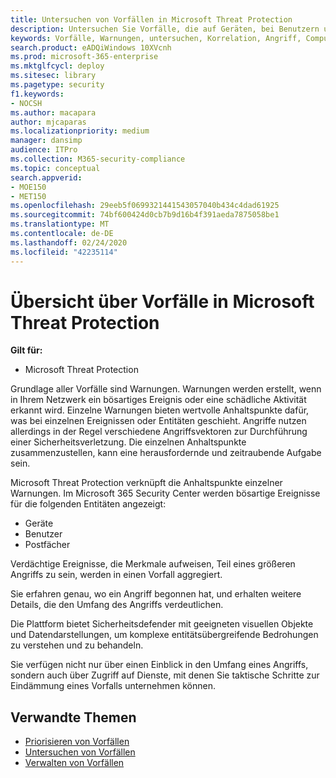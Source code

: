```yaml
---
title: Untersuchen von Vorfällen in Microsoft Threat Protection
description: Untersuchen Sie Vorfälle, die auf Geräten, bei Benutzern und in Postfächern auftreten.
keywords: Vorfälle, Warnungen, untersuchen, Korrelation, Angriff, Computer, Geräte, Benutzer, Identitäten, Identität, Postfach, E-Mail, 365, Microsoft, m365
search.product: eADQiWindows 10XVcnh
ms.prod: microsoft-365-enterprise
ms.mktglfcycl: deploy
ms.sitesec: library
ms.pagetype: security
f1.keywords:
- NOCSH
ms.author: macapara
author: mjcaparas
ms.localizationpriority: medium
manager: dansimp
audience: ITPro
ms.collection: M365-security-compliance
ms.topic: conceptual
search.appverid:
- MOE150
- MET150
ms.openlocfilehash: 29eeb5f0699321441543057040b434c4dad61925
ms.sourcegitcommit: 74bf600424d0cb7b9d16b4f391aeda7875058be1
ms.translationtype: MT
ms.contentlocale: de-DE
ms.lasthandoff: 02/24/2020
ms.locfileid: "42235114"
---
```

# <a name="incidents-overview-in-microsoft-threat-protection"></a>Übersicht über Vorfälle in Microsoft Threat Protection

**Gilt für:**
- Microsoft Threat Protection



Grundlage aller Vorfälle sind Warnungen. Warnungen werden erstellt, wenn in Ihrem Netzwerk ein bösartiges Ereignis oder eine schädliche Aktivität erkannt wird. Einzelne Warnungen bieten wertvolle Anhaltspunkte dafür, was bei einzelnen Ereignissen oder Entitäten geschieht. Angriffe nutzen allerdings in der Regel verschiedene Angriffsvektoren zur Durchführung einer Sicherheitsverletzung. Die einzelnen Anhaltspunkte zusammenzustellen, kann eine herausfordernde und zeitraubende Aufgabe sein. 

Microsoft Threat Protection verknüpft die Anhaltspunkte einzelner Warnungen. Im Microsoft 365 Security Center werden bösartige Ereignisse für die folgenden Entitäten angezeigt:
- Geräte
- Benutzer
- Postfächer

Verdächtige Ereignisse, die Merkmale aufweisen, Teil eines größeren Angriffs zu sein, werden in einen Vorfall aggregiert. 

Sie erfahren genau, wo ein Angriff begonnen hat, und erhalten weitere Details, die den Umfang des Angriffs verdeutlichen.

Die Plattform bietet Sicherheitsdefender mit geeigneten visuellen Objekte und Datendarstellungen, um komplexe entitätsübergreifende Bedrohungen zu verstehen und zu behandeln. 

Sie verfügen nicht nur über einen Einblick in den Umfang eines Angriffs, sondern auch über Zugriff auf Dienste, mit denen Sie taktische Schritte zur Eindämmung eines Vorfalls unternehmen können.


## <a name="related-topics"></a>Verwandte Themen
- [Priorisieren von Vorfällen](incident-queue.md)
- [Untersuchen von Vorfällen](investigate-incidents.md)
- [Verwalten von Vorfällen](manage-incidents.md)
